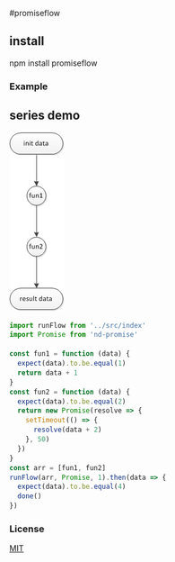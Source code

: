 #promiseflow

## install
  npm install promiseflow

### Example

## series demo

![series](https://raw.githubusercontent.com/hcl1687/promiseflow/master/img/series.png)

```js
import runFlow from '../src/index'
import Promise from 'nd-promise'

const fun1 = function (data) {
  expect(data).to.be.equal(1)
  return data + 1
}
const fun2 = function (data) {
  expect(data).to.be.equal(2)
  return new Promise(resolve => {
    setTimeout(() => {
      resolve(data + 2)
    }, 50)
  })
}
const arr = [fun1, fun2]
runFlow(arr, Promise, 1).then(data => {
  expect(data).to.be.equal(4)
  done()
})
```

### License
[MIT](https://opensource.org/licenses/mit-license.php)
